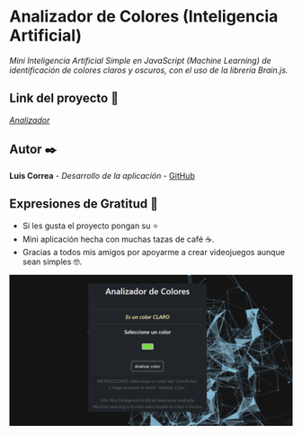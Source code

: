 # Analizador de Colores (Inteligencia Artificial)

_Mini Inteligencia Artificial Simple en JavaScript (Machine Learning) de identificación de colores claros y oscuros, con el uso de la librería Brain.js._

## Link del proyecto 🚀

_[Analizador](https://analizadordecolores.netlify.app)_

## Autor ✒️

**Luis Correa** - *Desarrollo de la aplicación* - [GitHub](https://github.com/luisCorreaCespedes)

## Expresiones de Gratitud 🎁

* Si les gusta el proyecto pongan su ⭐️
* Mini aplicación hecha con muchas tazas de café ☕. 
* Gracias a todos mis amigos por apoyarme a crear videojuegos aunque sean simples 🤓.

![Screenshot](./assets/img/example.png)